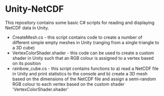 # Unity-NetCDF
This repository contains some basic C# scripts for reading and displaying NetCDF data in Unity.

- CreateMesh.cs - this script contains code to create a number of different simple empty meshes in Unity (ranging from a single triangle to a 3D cube)
- VertexColorShader.shader - this code can be used to create a custom shader in Unity such that an RGB colour is assigned to a vertex based on its position
- rainbow_cube.cs - this script contains functions to a) read a NetCDF file in Unity and print statistics to the console and b) create a 3D mesh based on the dimensions of the NetCDF file and assign a semi-random RGB colour to each vertex based on the custom shader 'VertexColorShader.shader'
